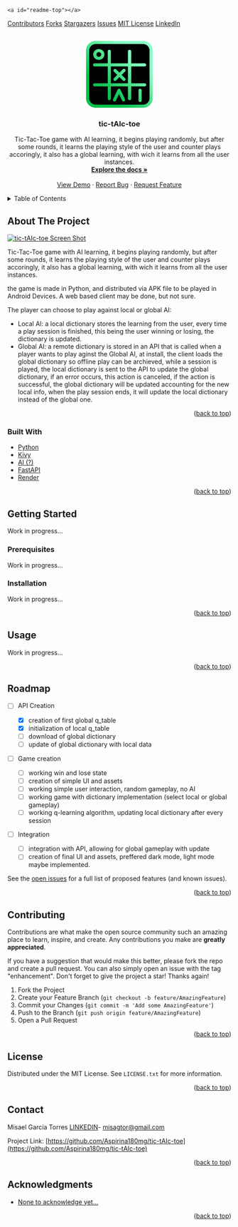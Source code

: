 <!-- Improved compatibility of back to top link: See: https://github.com/othneildrew/Best-README-Template/pull/73 -->

`<a id="readme-top"></a>`

<!--
*** Thanks for checking out the Best-README-Template. If you have a suggestion
*** that would make this better, please fork the repo and create a pull request
*** or simply open an issue with the tag "enhancement".
*** Don't forget to give the project a star!
*** Thanks again! Now go create something AMAZING! :D
-->

<!-- PROJECT SHIELDS -->

<!--
*** I'm using markdown "reference style" links for readability.
*** Reference links are enclosed in brackets [ ] instead of parentheses ( ).
*** See the bottom of this document for the declaration of the reference variables
*** for contributors-url, forks-url, etc. This is an optional, concise syntax you may use.
*** https://www.markdownguide.org/basic-syntax/#reference-style-links
-->

[Contributors][contributors-url]
[Forks][forks-url]
[Stargazers][stars-url]
[Issues][issues-url]
[MIT License][license-url]
[LinkedIn][linkedin-url]

<!-- PROJECT LOGO -->

<br />
<div align="center">
  <a href="https://github.com/Aspirina180mg/tic-tAIc-toe">
    <img src="IMG/Logo.png" alt="Logo" width="150" height="150">
  </a>

<h3 align="center">tic-tAIc-toe</h3>

<p align="center">
    Tic-Tac-Toe game with AI learning, it begins playing randomly, but after some rounds, it learns the playing style of the user and counter plays accoringly, it also has a global learning, with wich it learns from all the user instances.
    <br />
    <a href="https://github.com/aspirina180mg/tic-tAIc-toe"><strong>Explore the docs »</strong></a>
    <br />
    <br />
    <a href="https://github.com/aspirina180mg/tic-tAIc-toe">View Demo</a>
    ·
    <a href="https://github.com/aspirina180mg/tic-tAIc-toe/issues/new?labels=bug&template=bug-report---.md">Report Bug</a>
    ·
    <a href="https://github.com/aspirina180mg/tic-tAIc-toe/issues/new?labels=enhancement&template=feature-request---.md">Request Feature</a>
  </p>
</div>

<!-- TABLE OF CONTENTS -->

<details>
  <summary>Table of Contents</summary>
  <ol>
    <li>
      <a href="#about-the-project">About The Project</a>
      <ul>
        <li><a href="#built-with">Built With</a></li>
      </ul>
    </li>
    <li>
      <a href="#getting-started">Getting Started</a>
      <ul>
        <li><a href="#prerequisites">Prerequisites</a></li>
        <li><a href="#installation">Installation</a></li>
      </ul>
    </li>
    <li><a href="#usage">Usage</a></li>
    <li><a href="#roadmap">Roadmap</a></li>
    <li><a href="#contributing">Contributing</a></li>
    <li><a href="#license">License</a></li>
    <li><a href="#contact">Contact</a></li>
    <li><a href="#acknowledgments">Acknowledgments</a></li>
  </ol>
</details>

<!-- ABOUT THE PROJECT -->

## About The Project

[![tic-tAIc-toe Screen Shot][product-screenshot]](https://example.com)

Tic-Tac-Toe game with AI learning, it begins playing randomly, but after some rounds, it learns the playing style of the user and counter plays accoringly, it also has a global learning, with wich it learns from all the user instances.

the game is made in Python, and distributed via APK file to be played in Android Devices. A web based client may be done, but not sure.

The player can choose to play against local or global AI:

* Local AI: a local dictionary stores the learning from the user, every time a play session is finished, this being the user winning or losing, the dictionary is updated.
* Global AI: a remote dictionary is stored in an API that is called when a player wants to play aginst the Global AI, at install, the client loads the global dictionary so offline play can be archieved, while a session is played, the local dictionary is sent to the API to update the global dictionary, if an error occurs, this action is canceled, if the action is successful, the global dictionary will be updated accounting for the new local info, when the play session ends, it will update the local dictionary instead of the global one.

<p align="right">(<a href="#readme-top">back to top</a>)</p>

### Built With

* [Python][Python-url]
* [Kivy][Kivy-url]
* [AI (?)][AI-url]
* [FastAPI][Fastapi-url]
* [Render][Render-url]

<p align="right">(<a href="#readme-top">back to top</a>)</p>

<!-- GETTING STARTED -->

## Getting Started

Work in progress...

<!--This is an example of how you may give instructions on setting up your project locally.
To get a local copy up and running follow these simple example steps.-->

### Prerequisites

Work in progress...

<!--This is an example of how to list things you need to use the software and how to install them.

* npm
  ```sh
  npm install npm@latest -g
  ```-->

### Installation

Work in progress...

<!--1. Get a free API Key at [https://example.com](https://example.com)
2. Clone the repo
   ```sh
   git clone https://github.com/Aspirina180mg/tic-tAIc-toe.git
   ```
3. Install NPM packages
   ```sh
   npm install
   ```
4. Enter your API in `config.js`
   ```js
   const API_KEY = 'ENTER YOUR API';
   ```-->

<p align="right">(<a href="#readme-top">back to top</a>)</p>

<!-- USAGE EXAMPLES -->

## Usage

Work in progress...

<!--Use this space to show useful examples of how a project can be used. Additional screenshots, code examples and demos work well in this space. You may also link to more resources.

_For more examples, please refer to the [Documentation](https://example.com)_-->

<p align="right">(<a href="#readme-top">back to top</a>)</p>

<!-- ROADMAP -->

## Roadmap

- [ ] API Creation

  - [X] creation of first global q_table
  - [X] initialization of local q_table
  - [ ] download of global dictionary
  - [ ] update of global dictionary with local data
- [ ] Game creation

  - [ ] working win and lose state
  - [ ] creation of simple UI and assets
  - [ ] working simple user interaction, random gameplay, no AI
  - [ ] working game with dictionary implementation (select local or global gameplay)
  - [ ] working q-learning algorithm, updating local dictionary after every session
- [ ] Integration

  - [ ] integration with API, allowing for global gameplay with update
  - [ ] creation of final UI and assets, preffered dark mode, light mode maybe implemented.

See the [open issues](https://github.com/aspirina180mg/tic-tAIc-toe/issues) for a full list of proposed features (and known issues).

<p align="right">(<a href="#readme-top">back to top</a>)</p>

<!-- CONTRIBUTING -->

## Contributing

Contributions are what make the open source community such an amazing place to learn, inspire, and create. Any contributions you make are **greatly appreciated**.

If you have a suggestion that would make this better, please fork the repo and create a pull request. You can also simply open an issue with the tag "enhancement".
Don't forget to give the project a star! Thanks again!

1. Fork the Project
2. Create your Feature Branch (`git checkout -b feature/AmazingFeature`)
3. Commit your Changes (`git commit -m 'Add some AmazingFeature'`)
4. Push to the Branch (`git push origin feature/AmazingFeature`)
5. Open a Pull Request

<p align="right">(<a href="#readme-top">back to top</a>)</p>

<!-- LICENSE -->

## License

Distributed under the MIT License. See `LICENSE.txt` for more information.

<p align="right">(<a href="#readme-top">back to top</a>)</p>

<!-- CONTACT -->

## Contact

Misael García Torres [LINKEDIN](https://www.linkedin.com/in/mgarciat/)- misagtor@gmail.com

Project Link: [https://github.com/Aspirina180mg/tic-tAIc-toe](https://github.com/Aspirina180mg/tic-tAIc-toe)

<p align="right">(<a href="#readme-top">back to top</a>)</p>

<!-- ACKNOWLEDGMENTS -->

## Acknowledgments

* [None to acknowledge yet...](https://www.google.com)

<p align="right">(<a href="#readme-top">back to top</a>)</p>

<!-- MARKDOWN LINKS & IMAGES -->

<!-- https://www.markdownguide.org/basic-syntax/#reference-style-links -->

[contributors-shield]: https://img.shields.io/github/contributors/Aspirina180mg/tic-tAIc-toe.svg?style=for-the-badge
[contributors-url]: https://github.com/Aspirina180mg/tic-tAIc-toe/graphs/contributors
[forks-shield]: https://img.shields.io/github/forks/Aspirina180mg/tic-tAIc-toe.svg?style=for-the-badge
[forks-url]: https://github.com/Aspirina180mg/tic-tAIc-toe/network/members
[stars-shield]: https://img.shields.io/github/stars/Aspirina180mg/tic-tAIc-toe.svg?style=for-the-badge
[stars-url]: https://github.com/Aspirina180mg/tic-tAIc-toe/stargazers
[issues-shield]: https://img.shields.io/github/issues/Aspirina180mg/tic-tAIc-toe.svg?style=for-the-badge
[issues-url]: https://github.com/Aspirina180mg/tic-tAIc-toe/issues
[license-shield]: https://img.shields.io/github/license/Aspirina180mg/tic-tAIc-toe.svg?style=for-the-badge
[license-url]: https://github.com/Aspirina180mg/tic-tAIc-toe/blob/master/LICENSE.txt
[linkedin-shield]: https://img.shields.io/badge/-LinkedIn-black.svg?style=for-the-badge&logo=linkedin&colorB=555
[linkedin-url]: https://linkedin.com/in/mgarciat
[product-screenshot]: IMG/screenshot.png
[Python.org]: https://img.shields.io/badge/Python-3776AB?style=for-the-badge&logo=python&logoColor=white
[Python-url]: https://https://www.python.org/
[Kivy.org]: https://img.shields.io/badge/Kivy-333?style=for-the-badge&logo=kivy&logoColor=white
[kivy-url]: https://kivy.org/
[AI.com]: https://img.shields.io/badge/AI-00BFFF?style=for-the-badge&logo=ai&logoColor=white
[AI-url]: https://www.google.com/
[Fastapi.tiangolo.com]: https://img.shields.io/badge/FastAPI-009688?style=for-the-badge&logo=fastapi&logoColor=white
[Fastapi-url]: https://fastapi.tiangolo.com/
[Render.com]: https://img.shields.io/badge/Render-46E3B7?style=for-the-badge&logo=render&logoColor=white
[Render-url]: https://render.com/
